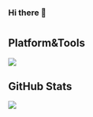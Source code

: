 ### Hi there 👋
#

## Platform&Tools

![](https://img.shields.io/badge/OS-Freebsd-dd4814?style=flat-square&logo=freebsd&logoColor=ffffff)

## GitHub Stats

<a href="">
    <img align="center" src="https://github-readme-stats.vercel.app/api?username=dzove855&theme=dark&show_icons=true" />
</a>
